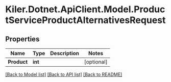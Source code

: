 # Kiler.Dotnet.ApiClient.Model.ProductServiceProductAlternativesRequest

## Properties

Name | Type | Description | Notes
------------ | ------------- | ------------- | -------------
**Product** | **int** |  | [optional] 

[[Back to Model list]](../README.md#documentation-for-models) [[Back to API list]](../README.md#documentation-for-api-endpoints) [[Back to README]](../README.md)

